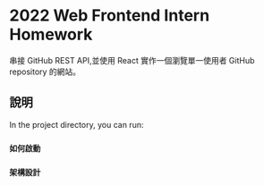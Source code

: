 # 2022 Web Frontend Intern Homework

串接 GitHub REST API,並使用 React 實作一個瀏覽單一使用者 GitHub repository 的網站。

## 說明

In the project directory, you can run:

### `如何啟動`



### `架構設計`


